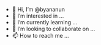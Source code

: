 - 👋 Hi, I’m @byananun
- 👀 I’m interested in ...
- 🌱 I’m currently learning ...
- 💞️ I’m looking to collaborate on ...
- 📫 How to reach me ...

<!---
byananun/byananun is a ✨ special ✨ repository because its `README.md` (this file) appears on your GitHub profile.
You can click the Preview link to take a look at your changes.
--->
